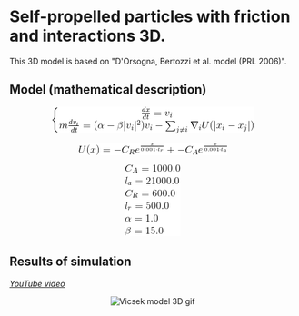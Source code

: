 # Self-propelled particles with friction and interactions 3D.
This 3D model is based on "D'Orsogna, Bertozzi et al. model (PRL 2006)".

## Model (mathematical description)
<p align="center">
    <img src="https://github.com/planelles20/orsogna-bertozzi-3D-model/blob/master/img/model.gif?raw=true" alt="model"/>
</p>

<p align="center">
    <img src="https://github.com/planelles20/orsogna-bertozzi-3D-model/blob/master/img/field.gif?raw=true" alt="field"/>
</p>

<p align="center">
    <img src="https://github.com/planelles20/orsogna-bertozzi-3D-model/blob/master/img/parameters.gif?raw=true" alt="parameters"/>
</p>

## Results of simulation

*[YouTube video](https://www.youtube.com/watch?v=G-VZLkT99Uc&feature=youtu.be)*


<p align="center">
  <img src="https://github.com/planelles20/orsogna-bertozzi-3D-model/blob/master/img/result.gif?raw=true" alt="Vicsek model 3D gif"/>
</p>
